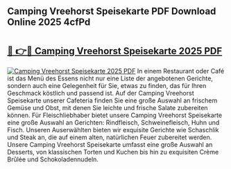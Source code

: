 ## Camping Vreehorst Speisekarte PDF Download Online 2025 4cfPd

# <h2><a href="http://gc8ouo.nevu.top/?p=Camping+Vreehorst+Speisekarte">🔗 👉🔴 Camping Vreehorst Speisekarte 2025 PDF</a></h2>

[![Camping Vreehorst Speisekarte 2025 PDF](https://i.imgur.com/dBaPXMq.png)](http://gc8ouo.nevu.top/?p=Camping+Vreehorst+Speisekarte)
In einem Restaurant oder Café ist das Menü des Essens nicht nur eine Liste der angebotenen Gerichte, sondern auch eine Gelegenheit für Sie, etwas zu finden, das für Ihren Geschmack köstlich und passend ist. Auf der Camping Vreehorst Speisekarte unserer Cafeteria finden Sie eine große Auswahl an frischem Gemüse und Obst, mit denen Sie leichte und frische Salate zubereiten können. Für Fleischliebhaber bietet unsere Camping Vreehorst Speisekarte eine große Auswahl an Gerichten: Rindfleisch, Schweinefleisch, Huhn und Fisch. Unseren Auserwählten bieten wir exquisite Gerichte wie Schaschlik und Steak an, die auf einem alten, natürlichen Feuer zubereitet werden. Unsere Camping Vreehorst Speisekarte umfasst eine große Auswahl an Desserts, von klassischen Torten und Kuchen bis hin zu exquisiten Crème Brûlée und Schokoladennudeln.
